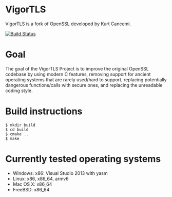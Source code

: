 VigorTLS
========

VigorTLS is a fork of OpenSSL developed by Kurt Cancemi.

[![Build Status](https://secure.travis-ci.org/vigortls/vigortls.png)](http://travis-ci.org/vigortls/vigortls)

Goal
====

The goal of the VigorTLS Project is to improve the original OpenSSL codebase
by using modern C features, removing support for ancient operating systems
that are rarely used/hard to support, replacing potentially dangerous
functions/calls with secure ones, and replacing the unreadable coding style.

Build instructions
==================

	$ mkdir build
	$ cd build
	$ cmake ..
	$ make

Currently tested operating systems
==================================

* Windows: x86: Visual Studio 2013 with yasm
* Linux: x86, x86_64, armv6
* Mac OS X: x86_64
* FreeBSD: x86_64

